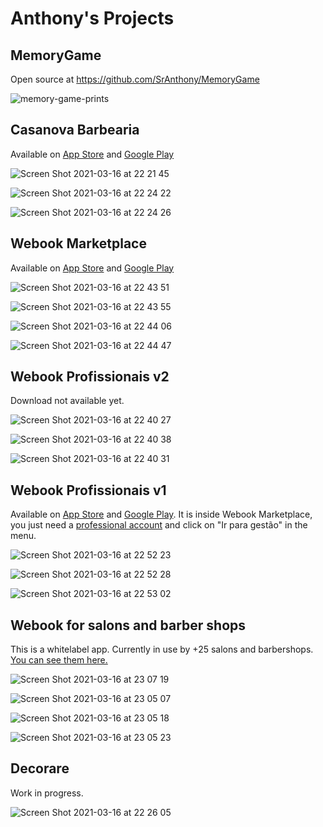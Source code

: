 # Anthony's Projects

## MemoryGame
Open source at https://github.com/SrAnthony/MemoryGame

![memory-game-prints](https://user-images.githubusercontent.com/14919996/111991600-412baf00-8af3-11eb-98ac-cf6b77c05273.png)

## Casanova Barbearia
Available on [App Store](https://apps.apple.com/br/app/casanova-barbearia/id1218471386) and [Google Play](https://play.google.com/store/apps/details?id=br.com.casanovabarbearia.app&hl=pt_BR&gl=US)

![Screen Shot 2021-03-16 at 22 21 45](https://user-images.githubusercontent.com/14919996/111400532-45e10500-86a6-11eb-8136-1f530af4c268.png)

![Screen Shot 2021-03-16 at 22 24 22](https://user-images.githubusercontent.com/14919996/111400599-63ae6a00-86a6-11eb-8f5f-0cc5f8afd87a.png)

![Screen Shot 2021-03-16 at 22 24 26](https://user-images.githubusercontent.com/14919996/111400606-66a95a80-86a6-11eb-9e08-ecad388fe288.png)

## Webook Marketplace
Available on [App Store](https://apps.apple.com/br/app/webook-agendamento-e-ofertas/id1506271165) and [Google Play](https://play.google.com/store/apps/details?id=com.webookbrasil&hl=en_US&gl=US)

![Screen Shot 2021-03-16 at 22 43 51](https://user-images.githubusercontent.com/14919996/111402061-416a1b80-86a9-11eb-92fa-a8e5a0d0f13d.png)

![Screen Shot 2021-03-16 at 22 43 55](https://user-images.githubusercontent.com/14919996/111402067-43cc7580-86a9-11eb-9fa5-092e312e1db7.png)

![Screen Shot 2021-03-16 at 22 44 06](https://user-images.githubusercontent.com/14919996/111402070-45963900-86a9-11eb-85ba-01366362dff9.png)

![Screen Shot 2021-03-16 at 22 44 47](https://user-images.githubusercontent.com/14919996/111402074-46c76600-86a9-11eb-9915-d349a8216381.png)

## Webook Profissionais v2
Download not available yet.

![Screen Shot 2021-03-16 at 22 40 27](https://user-images.githubusercontent.com/14919996/111401765-aec97c80-86a8-11eb-8102-9febff8b87e3.png)

![Screen Shot 2021-03-16 at 22 40 38](https://user-images.githubusercontent.com/14919996/111401771-b1c46d00-86a8-11eb-99c1-d0da85b2ebe2.png)

![Screen Shot 2021-03-16 at 22 40 31](https://user-images.githubusercontent.com/14919996/111401773-b2f59a00-86a8-11eb-8e38-43de80f9b5b2.png)

## Webook Profissionais v1
Available on [App Store](https://apps.apple.com/br/app/webook-agendamento-e-ofertas/id1506271165) and [Google Play](https://play.google.com/store/apps/details?id=com.webookbrasil&hl=en_US&gl=US). It is inside Webook Marketplace, you just need a [professional account](https://app.belasis.com.br) and click on "Ir para gestão" in the menu.

![Screen Shot 2021-03-16 at 22 52 23](https://user-images.githubusercontent.com/14919996/111402691-6f9c2b00-86aa-11eb-8ae4-96dd044aad2a.png)

![Screen Shot 2021-03-16 at 22 52 28](https://user-images.githubusercontent.com/14919996/111402693-7165ee80-86aa-11eb-8167-43cdfdd7fd69.png)

![Screen Shot 2021-03-16 at 22 53 02](https://user-images.githubusercontent.com/14919996/111402698-732fb200-86aa-11eb-89fa-160bfbb340de.png)

## Webook for salons and barber shops
This is a whitelabel app. Currently in use by +25 salons and barbershops. [You can see them here.](https://apps.apple.com/br/developer/clintec-sistemas/id1091785758#see-all/i-phonei-pad-apps)

![Screen Shot 2021-03-16 at 23 07 19](https://user-images.githubusercontent.com/14919996/111403796-614f0e80-86ac-11eb-97e4-eef47f3702bd.png)

![Screen Shot 2021-03-16 at 23 05 07](https://user-images.githubusercontent.com/14919996/111403735-44b2d680-86ac-11eb-8737-70363ccb8185.png)

![Screen Shot 2021-03-16 at 23 05 18](https://user-images.githubusercontent.com/14919996/111403741-47153080-86ac-11eb-8fc0-d1882cf0b31b.png)

![Screen Shot 2021-03-16 at 23 05 23](https://user-images.githubusercontent.com/14919996/111403750-4aa8b780-86ac-11eb-9121-ec9e9afebc30.png)

## Decorare
Work in progress.

![Screen Shot 2021-03-16 at 22 26 05](https://user-images.githubusercontent.com/14919996/111402267-ad4c8400-86a9-11eb-9c9a-624c3d111741.png)
